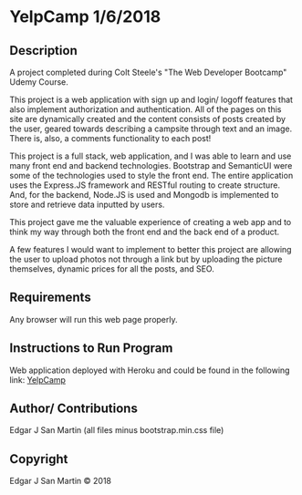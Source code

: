 YelpCamp 1/6/2018
=======================

Description
-----------------------

A project completed during Colt Steele's "The Web Developer Bootcamp" Udemy Course.

This project is a web application with sign up and login/ logoff features that also implement authorization and authentication. All of the pages on this site are dynamically created and the content consists of posts created by the user, geared towards describing a campsite through text and an image. There is, also, a comments functionality to each post!

This project is a full stack, web application, and I was able to learn and use many front end and backend technologies. Bootstrap and SemanticUI were some of the technologies used to style the front end. The entire application uses the Express.JS framework and RESTful routing to create structure. And, for the backend, Node.JS is used and Mongodb is implemented to store and retrieve data inputted by users.

This project gave me the valuable experience of creating a web app and to think my way through both the front end and the back end of a product.

A few features I would want to implement to better this project are allowing the user to upload photos not through a link but by uploading the picture themselves, dynamic prices for all the posts, and SEO.


Requirements
-----------------------

Any browser will run this web page properly.


Instructions to Run Program
-----------------------

Web application deployed with Heroku and could be found in the following link:
[YelpCamp]("https://powerful-ridge-46545.herokuapp.com/")


Author/ Contributions
-----------------------

Edgar J San Martin (all files minus bootstrap.min.css file)



Copyright
-----------------------

Edgar J San Martin © 2018
